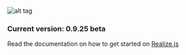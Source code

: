 ![alt tag](https://working-minds.github.io/realizejs/assets/img/content/realizejs.png)

### Current version: 0.9.25 beta

Read the documentation on how to get started on [Realize.js](https://working-minds.github.io/realizejs/en)
